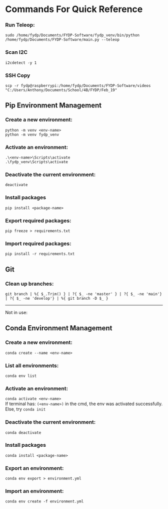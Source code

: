 # Commands For Quick Reference

### Run Teleop:  
`sudo /home/fydp/Documents/FYDP-Software/fydp_venv/bin/python /home/fydp/Documents/FYDP-Software/main.py --teleop`

### Scan I2C
`i2cdetect -y 1`

### SSH Copy
`scp -r fydp@raspberrypi:/home/fydp/Documents/FYDP-Software/videos "C:/Users/Anthony/Documents/School/4B/FYDP/Feb_19"`

## Pip Environment Management

### Create a new environment:
`python -m venv <env-name>`  
`python -m venv fydp_venv`

### Activate an environment:
`.\<env-name>\Scripts\activate`  
`.\fydp_venv\Scripts\activate`

### Deactivate the current environment:
`deactivate`

### Install packages
`pip install <package-name>`

### Export required packages:
`pip freeze > requirements.txt`

### Import required packages:
`pip install -r requirements.txt`

## Git

### Clean up branches:
`git branch | %{ $_.Trim() } | ?{ $_ -ne 'master' } | ?{ $_ -ne 'main'} | ?{ $_ -ne 'develop'} | %{ git branch -D $_ }`


---
Not in use:

## Conda Environment Management

### Create a new environment:
`conda create --name <env-name>`

### List all environments:
`conda env list`

### Activate an environment:
`conda activate <env-name>`  
If terminal has: `(<env-name>)` in the cmd, the env was activated successfully.  
Else, try `conda init`

### Deactivate the current environment:
`conda deactivate`

### Install packages
`conda install <package-name>`

### Export an environment:
`conda env export > environment.yml`

### Import an environment:
`conda env create -f environment.yml`
